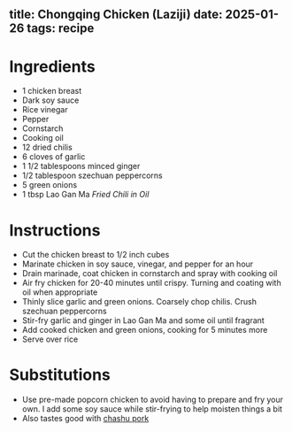 title: Chongqing Chicken (Laziji)
date: 2025-01-26
tags: recipe
---
# Ingredients
- 1 chicken breast
- Dark soy sauce
- Rice vinegar
- Pepper
- Cornstarch
- Cooking oil
- 12 dried chilis
- 6 cloves of garlic
- 1 1/2 tablespoons minced ginger
- 1/2 tablespoon szechuan peppercorns
- 5 green onions
- 1 tbsp Lao Gan Ma *Fried Chili in Oil*

# Instructions
- Cut the chicken breast to 1/2 inch cubes
- Marinate chicken in soy sauce, vinegar, and pepper for an hour
- Drain marinade, coat chicken in cornstarch and spray with cooking oil
- Air fry chicken for 20-40 minutes until crispy. Turning and coating with oil when appropriate
- Thinly slice garlic and green onions. Coarsely chop chilis. Crush szechuan peppercorns
- Stir-fry garlic and ginger in Lao Gan Ma and some oil until fragrant
- Add cooked chicken and green onions, cooking for 5 minutes more
- Serve over rice

# Substitutions
- Use pre-made popcorn chicken to avoid having to prepare and fry your own. I add some soy sauce while stir-frying to help moisten things a bit
- Also tastes good with [chashu pork](pork_chashu.html)
